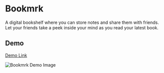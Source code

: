 # Bookmrk

A digital bookshelf where you can store notes and share them with friends. Let your friends take a peek inside your mind as you read your latest book.

## Demo

[Demo Link](https://bookmrk.jasonuc.com/)

![Bookmrk Demo Image](https://bookmrk.jasonuc.com/bookmrk-demo.png)


